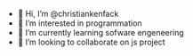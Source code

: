 - 👋 Hi, I’m @christiankenfack
- 👀 I’m interested in programmation
- 🌱 I’m currently learning sofware engeneering
- 💞️ I’m looking to collaborate on js project
  

<!---
christiankenfack/christiankenfack is a ✨ special ✨ repository because its `README.md` (this file) appears on your GitHub profile.
You can click the Preview link to take a look at your changes.
--->
